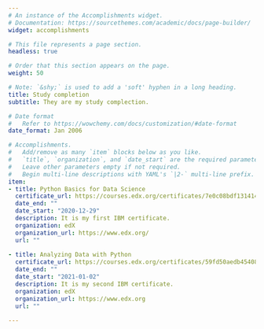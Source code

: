 ```yaml
---
# An instance of the Accomplishments widget.
# Documentation: https://sourcethemes.com/academic/docs/page-builder/
widget: accomplishments

# This file represents a page section.
headless: true

# Order that this section appears on the page.
weight: 50

# Note: `&shy;` is used to add a 'soft' hyphen in a long heading.
title: Study completion
subtitle: They are my study complection.

# Date format
#   Refer to https://wowchemy.com/docs/customization/#date-format
date_format: Jan 2006

# Accomplishments.
#   Add/remove as many `item` blocks below as you like.
#   `title`, `organization`, and `date_start` are the required parameters.
#   Leave other parameters empty if not required.
#   Begin multi-line descriptions with YAML's `|2-` multi-line prefix.
item:
- title: Python Basics for Data Science
  certificate_url: https://courses.edx.org/certificates/7e0c08bdf131414faa9335f68a62682c
  date_end: ""
  date_start: "2020-12-29"
  description: It is my first IBM certificate.
  organization: edX
  organization_url: https://www.edx.org/
  url: ""
  
- title: Analyzing Data with Python
  certificate_url: https://courses.edx.org/certificates/59fd50aedb4540808156c01a2753af23
  date_end: ""
  date_start: "2021-01-02"
  description: It is my second IBM certificate.
  organization: edX
  organization_url: https://www.edx.org
  url: ""
  
---
```

